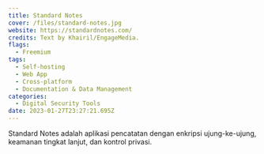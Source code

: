 ```yaml
---
title: Standard Notes
cover: /files/standard-notes.jpg
website: https://standardnotes.com/
credits: Text by Khairil/EngageMedia.
flags:
  - Freemium
tags:
  - Self-hosting
  - Web App
  - Cross-platform
  - Documentation & Data Management
categories:
  - Digital Security Tools
date: 2023-01-27T23:27:21.695Z
---
```

S﻿tandard Notes adalah aplikasi pencatatan dengan enkripsi ujung-ke-ujung, keamanan tingkat lanjut, dan kontrol privasi.